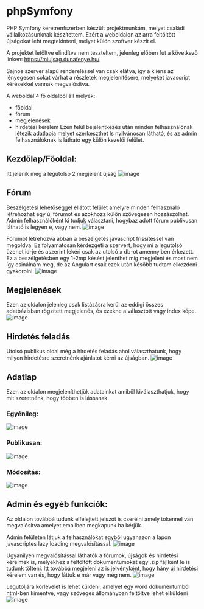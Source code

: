 # phpSymfony

PHP Symfony keretrenfszerben készült projektmunkám, melyet családi vállalkozásunknak készítettem. Ezért a weboldalon az arra feltöltött újságokat leht megtekinteni, melyet külön szoftver készít el.

A projektet letöltve elindítva nem teszteltem, jelenleg előben fut a következő linken: https://miujsag.dunafenye.hu/

Sajnos szerver alapú rendereléssel van csak elátva, így a kliens az lényegesen sokat várhat a részletek megjelenítésére, melyeket javascript kérésekkel vannak megvalósítva.

A weboldal 4 fő oldalból áll melyek:
 * főoldal
 * fórum
 * megjelenések
 * hirdetési kérelem
Ezen felül bejelentkezés után minden felhasználónak létezik adatlapja melyet szerkeszthet ls nyilvánosan látható, és az admin felhasználóknak is látható egy külön kezelői felület.

## Kezdőlap/Főoldal:
Itt jelenik meg a legutolsó 2 megjelent újság
![image](https://user-images.githubusercontent.com/66252236/140048373-5db9268d-6eae-4a74-a579-597400484597.png)


## Fórum
Beszélgetési lehetőséggel ellátott felület amelyre minden felhasználó létrehozhat egy új fórumot és azokhozz külön szövegesen hozzászólhat. Admin felhasználóként ki tudjuk választani, hogybaz adott fórum publikusan látható is legyen e, vagy nem.
![image](https://user-images.githubusercontent.com/66252236/140048429-c4e8b715-36eb-40b7-ae0b-047fa4954f2a.png)

Fórumot létrehozva abban a beszélgetés javascript frissítéssel van megoldva. Ez folyamatosan kérdezgeti a szervert, hogy mi a legutolsó üzenet id-je és aszerint lekéri csak az utolsó x db-ot amennyiben érkezett. Ez a beszélgetésben egy 1-2mp késést jelenthet míg megjeleni és most nem így csinálnám meg, de az Angulart csak ezek után később tudtam elkezdeni gyakorolni.
![image](https://user-images.githubusercontent.com/66252236/140048913-f55f0b69-7377-4f7e-9706-35f95a6ce0c2.png)

## Megjelenések
Ezen az oldalon jelenleg csak listázásra kerül az eddigi összes adatbázisban rögzített megjelenés, és ezekne a választott vagy index képe.
![image](https://user-images.githubusercontent.com/66252236/140049081-3284e3a9-2914-4bfc-aef9-d157ff6bf180.png)

## Hirdetés feladás
Utolsó publikus oldal még a hirdetés feladás ahol választhatunk, hogy milyen hirdetésre szeretnénk ajánlatot kérni az újságban.
![image](https://user-images.githubusercontent.com/66252236/140049278-a480550d-3410-4a1a-9da4-a174b3dd0651.png)

## Adatlap
Ezen az oldalon megjeleníthetjük adatainkat amiből kiválaszthatjuk, hogy mit szeretnénk, hogy többen is lássanak.
### Egyénileg:
![image](https://user-images.githubusercontent.com/66252236/140049550-a6d04df0-e19b-4fa9-b6e1-623f4799dcab.png)
### Publikusan:
![image](https://user-images.githubusercontent.com/66252236/140049591-064ec568-9a75-462b-9552-da96d3bbece5.png)
### Módosítás:
![image](https://user-images.githubusercontent.com/66252236/140049719-4e9768ec-0e78-4c17-a50f-d1ce0eaffe5f.png)


## Admin és egyéb funkciók:

Az oldalon továbbá tudunk elfelejtett jelszót is cserélni amely tokennel van megvalósítva amelyet emailben megkapunk ha kérjük.

Admin felületen látjuk a felhasználókat egyből ugyanazon a lapon javascriptes lazy loading megvalósítással.
![image](https://user-images.githubusercontent.com/66252236/140050023-0df264b5-6ff8-4be4-9211-0f180f1078d0.png)

Ugyanilyen megvalósítással láthatók a fórumok, újságok és hirdetési kérelmek is, melyekhez a feltöltött dokumentumokat egy .zip fájlként le is tudunk tölteni.
Itt továbbá megjeleni az is jelvényként, hogy hány új hirdetési kérelem van és, hogy láttuk e már vagy még nem.
![image](https://user-images.githubusercontent.com/66252236/140050318-7453438a-9fdf-471b-899e-3d5163cc6779.png)

Legutoljára körlevelet is lehet küldeni, amelyet egy word dokumentumból html-ben kimentve, vagy szöveges állományban feltöltve lehet  elküldeni
![image](https://user-images.githubusercontent.com/66252236/140050476-421e20a6-e17e-4db8-8586-f008b26619bf.png)




